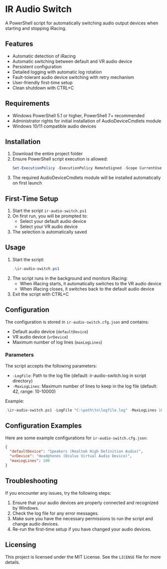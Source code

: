 # IR Audio Switch

A PowerShell script for automatically switching audio output devices when starting and stopping iRacing.

## Features

- Automatic detection of iRacing
- Automatic switching between default and VR audio device
- Persistent configuration
- Detailed logging with automatic log rotation
- Fault-tolerant audio device switching with retry mechanism
- User-friendly first-time setup
- Clean shutdown with CTRL+C

## Requirements

- Windows PowerShell 5.1 or higher, PowerShell 7+ recommended
- Administrator rights for initial installation of AudioDeviceCmdlets module
- Windows 10/11 compatible audio devices

## Installation

1. Download the entire project folder
2. Ensure PowerShell script execution is allowed:
   ```powershell
   Set-ExecutionPolicy -ExecutionPolicy RemoteSigned -Scope CurrentUser
   ```
3. The required AudioDeviceCmdlets module will be installed automatically on first launch

## First-Time Setup

1. Start the script `ir-audio-switch.ps1`
2. On first run, you will be prompted to:
   - Select your default audio device
   - Select your VR audio device
3. The selection is automatically saved

## Usage

1. Start the script:
   ```powershell
   .\ir-audio-switch.ps1
   ```
2. The script runs in the background and monitors iRacing:
   - When iRacing starts, it automatically switches to the VR audio device
   - When iRacing closes, it switches back to the default audio device
3. Exit the script with CTRL+C

## Configuration

The configuration is stored in `ir-audio-switch.cfg.json` and contains:
- Default audio device (`defaultDevice`)
- VR audio device (`vrDevice`)
- Maximum number of log lines (`maxLogLines`)

### Parameters

The script accepts the following parameters:
- `-LogFile`: Path to the log file (default: ir-audio-switch.log in script directory)
- `-MaxLogLines`: Maximum number of lines to keep in the log file (default: 42, range: 10-10000)

Example:

```powershell
.\ir-audio-switch.ps1 -LogFile "C:\path\to\logfile.log" -MaxLogLines 100
```

## Configuration Examples

Here are some example configurations for `ir-audio-switch.cfg.json`:

```json
{
  "defaultDevice": "Speakers (Realtek High Definition Audio)",
  "vrDevice": "Headphones (Oculus Virtual Audio Device)",
  "maxLogLines": 100
}
```

## Troubleshooting

If you encounter any issues, try the following steps:

1. Ensure that your audio devices are properly connected and recognized by Windows.
2. Check the log file for any error messages.
3. Make sure you have the necessary permissions to run the script and change audio devices.
4. Re-run the first-time setup if you have changed your audio devices.

## Licensing

This project is licensed under the MIT License. See the `LICENSE` file for more details.